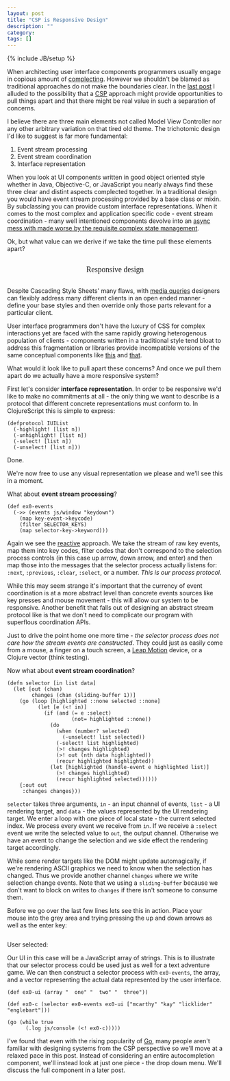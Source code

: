 ```yaml
---
layout: post
title: "CSP is Responsive Design"
description: ""
category: 
tags: []
---
```

{% include JB/setup %}

<style>
  #post ol {
    position: relative;
    left: 200px;
    font-size: 18px;
    line-height: 1.5em;
    margin: 30px 0 30px 0;
  }
  #resp {
    font-size: 18px;
    text-align: center;
    font-family: Georgia;
    margin: 30px 0;
  }
  #post .example {
    height: 200px;
    background-color: #efefef;
    border: none;
    padding-top: 20px;
  }
  #post .example pre {
    background-color: transparent;
    position: relative;
    left: 200px;
    font-size: 18px;
  }
</style>

When architecting user interface components programmers usually engage
in copious amount of
[complecting](http://www.infoq.com/presentations/Simple-Made-Easy). However
we shouldn't be blamed as traditional approaches do not make
the boundaries clear. In the
[last post](http://swannodette.github.io/2013/07/12/communicating-sequential-processes/)
I alluded to the possibility that a [CSP](http://en.wikipedia.org/wiki/CSP) approach might provide
opportunities to pull things apart and that there might be real value
in such a separation of concerns.

I believe there are three main elements not called Model View
Controller nor any other arbitrary variation on that tired old
theme. The trichotomic design I'd like to suggest is far more
fundamental:

  1. Event stream processing
  2. Event stream coordination
  3. Interface representation

When you look at UI components written in good object oriented style
whether in Java, Objective-C, or JavaScript you nearly always find
these three clear and distint aspects complected together. In a
traditional design you would have event stream processing provided by
a base class or mixin. By subclassing you can provide custom interface
representations. When it comes to the most complex and application
specific code - event stream coordination - many well intentioned
components devolve into an
[async mess with made worse by the requisite complex state management](http://github.com/jquery/jquery-ui/blob/master/ui/jquery.ui.autocomplete.js).

Ok, but what value can we derive if we take the time pull these
elements apart?

<div id="resp">
    Responsive design
</div>

Despite Cascading Style Sheets' many flaws, with
[media queries](http://www.w3.org/TR/css3-mediaqueries/) designers can
flexibly address many different clients in an open ended manner -
define your base styles and then override only those parts relevant
for a particular client.

User interface programmers don't have the luxury of CSS for complex
interactions yet are faced with the same rapidly growing heterogenous
population of clients - components written in a traditional style tend
bloat to address this fragmentation or libraries provide incompatible
versions of the same conceptual components like
[this](http://jqueryui.com) and [that](http://jquerymobile.com).

What would it look like to pull apart these concerns? And once we pull
them apart do we actually have a more responsive system?

First let's consider **interface representation**. In order to be
responsive we'd like to make no commitments at all - the only thing we
want to describe is a protocol that different concrete representations
must conform to. In ClojureScript this is simple to express:

```
(defprotocol IUIList
  (-highlight! [list n])
  (-unhighlight! [list n])
  (-select! [list n])
  (-unselect! [list n]))
```

Done.

We're now free to use any visual representation we please and we'll
see this in a moment.

What about **event stream processing**?

```
(def ex0-events
  (->> (events js/window "keydown")
    (map key-event->keycode)
    (filter SELECTOR_KEYS)
    (map selector-key->keyword)))
```

Again we see the
[reactive](http://reactive-extensions.github.io/RxJS/) approach. We
take the stream of raw key events, map them into key codes, filter
codes that don't correspond to the selection process controls (in this
case up arrow, down arrow, and enter) and then map those into the
messages that the selector process actually listens for: `:next`,
`:previous`, `:clear`, `:select`, or a number. *This is our process
protocol*.

While this may seem strange it's important that the currency of event
coordination is at a more abstract level than concrete events sources
like key presses and mouse movement - this will allow our system to be
responsive. Another benefit that falls out of designing an
abstract stream protocol like is that we don't need to complicate our
program with superflous coordination APIs.

Just to drive the point home one more time - *the selector process
does not care how the stream events are constructed*. They could just
as easily come from a mouse, a finger on a touch screen, a
[Leap Motion](https://www.leapmotion.com/) device, or a Clojure vector
(think testing).

Now what about **event stream coordination**?

```
(defn selector [in list data]
  (let [out (chan)
        changes (chan (sliding-buffer 1))]
    (go (loop [highlighted ::none selected ::none]
          (let [e (<! in)]
            (if (and (= e :select)
                     (not= highlighted ::none))
              (do
                (when (number? selected)
                  (-unselect! list selected))
                (-select! list highlighted)
                (>! changes highlighted)
                (>! out (nth data highlighted))
                (recur highlighted highlighted))
              (let [highlighted (handle-event e highlighted list)]
                (>! changes highlighted)
                (recur highlighted selected))))))
    {:out out
     :changes changes}))
```

`selector` takes three arguments, `in` - an input channel of events,
`list` - a UI rendering target, and `data` - the values represented by
the UI rendering target. We enter a loop with one piece of local
state - the current selected index. We process every event we receive
from `in`. If we receive a `:select` event we write the selected value
to `out`, the output channel. Otherwise we have an event to change the
selection and we side effect the rendering target accordingly.

While some render targets like the DOM might update automagically, if
we're rendering ASCII graphics we need to know when the selection has
changed. Thus we provide another channel `changes` where we write
selection change events. Note that we using a `sliding-buffer`
because we don't want to block on writes to `changes` if there isn't
someone to consume them.

Before we go over the last few lines lets see this in action. Place
your mouse into the grey area and trying pressing the up and down
arrows as well as the enter key:

<div id="ex0" class="example">
   <pre id="ex0-ui" style="border: none;"></pre>
   <div>
       User selected: <span id="ex0-selected"></span>
   </div>
</div>

Our UI in this case will be a JavaScript array of strings. This is to
illustrate that our selector process could be used just as well for a
text adventure game. We can then construct a selector process with
`ex0-events`, the array, and a vector representing the actual data
represented by the user interface.

```
(def ex0-ui (array "  one" "  two" "  three"))

(def ex0-c (selector ex0-events ex0-ui ["mcarthy" "kay" "licklider" "englebart"]))

(go (while true
      (.log js/console (<! ex0-c)))))
```

I've found that even with the rising popularity of
[Go](http://golang.org), many people aren't familiar with designing
systems from the CSP perspective so we'll move at a relaxed pace
in this post. Instead of considering an entire autocompletion
component, we'll instead look at just one piece - the drop down
menu. We'll discuss the full component in a later post.

<script type="text/javascript" src="/assets/js/csp2.js"></script>
